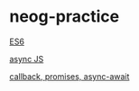 # neog-practice

[ES6](https://codesandbox.io/s/es6-live-class-practice-d8vp5y?file=/src/index.js)

[async JS](https://codesandbox.io/s/fp-neog-practice-fgqo0c)

[callback, promises, async-await]()
